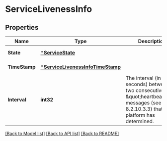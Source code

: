 # ServiceLivenessInfo

## Properties
Name | Type | Description | Notes
------------ | ------------- | ------------- | -------------
**State** | [***ServiceState**](ServiceState.md) |  | [default to null]
**TimeStamp** | [***ServiceLivenessInfoTimeStamp**](ServiceLivenessInfo_timeStamp.md) |  | [default to null]
**Interval** | **int32** | The interval (in seconds) between two consecutive \&quot;heartbeat\&quot; messages (see clause 8.2.10.3.3) that MEC platform has determined. | [default to null]

[[Back to Model list]](../README.md#documentation-for-models) [[Back to API list]](../README.md#documentation-for-api-endpoints) [[Back to README]](../README.md)


